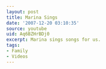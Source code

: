 ```yaml
---
layout: post
title: Marina Sings
date: '2007-12-20 03:10:35'
source: youtube
uid: Aq6BZHrBDj0
excerpt: Marina sings songs for us.
tags:
- Family
- Videos
---
```

